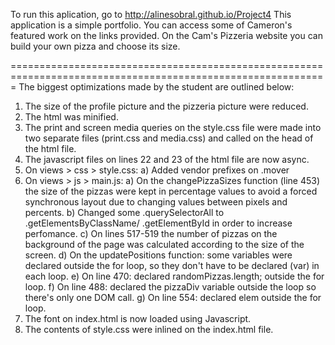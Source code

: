 To run this aplication, go to http://alinesobral.github.io/Project4
This application is a simple portfolio. You can access some of Cameron's featured work on the links provided.
On the Cam's Pizzeria website you can build your own pizza and choose its size.

=============================================================================================================
The biggest optimizations made by the student are outlined below:


1) The size of the profile picture and the pizzeria picture were reduced.
2) The html was minified.
3) The print and screen media queries on the style.css file were made into two separate files (print.css and media.css) and called on the head of the html file.
4) The javascript files on lines 22 and 23 of the html file are now async.
5) On views > css > style.css:
	a) Added vendor prefixes on .mover
6) On views > js > main.js:
	a) On the changePizzaSizes function (line 453) the size of the pizzas were kept in percentage values to avoid a forced synchronous layout due to changing values between pixels and percents.
	b) Changed some .querySelectorAll to .getElementsByClassName/ .getElementById in order to increase perfomance.
	c) On lines 517-519 the number of pizzas on the background of the page was calculated according to the size of the screen.
	d) On the updatePositions function: some variables were declared outside the for loop, so they don't have to be declared (var) in each loop.
	e) On line 470: declared randomPizzas.length; outside the for loop.
	f) On line 488: declared the pizzaDiv variable outside the loop so there's only one DOM call.
	g) On line 554: declared elem outside the for loop.
7) The font on index.html is now loaded using Javascript.
8) The contents of style.css were inlined on the index.html file.